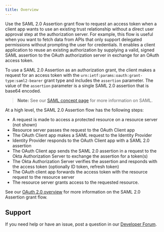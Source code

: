 ```yaml
---
title: Overview
---
```


Use the SAML 2.0 Assertion grant flow to request an access token when a client app wants to use an existing trust relationship without a direct user approval step at the authorization server. For example, this flow is useful when you want to fetch data from APIs that only support delegated permissions without prompting the user for credentials. It enables a client application to reuse an existing authorization by supplying a valid, signed SAML assertion to the OAuth authorization server in exchange for an OAuth access token.

To use a SAML 2.0 Assertion as an authorization grant, the client makes a request for an access token with the `urn:ietf:params:oauth:grant-type:saml2-bearer` grant type and includes the `assertion` parameter. The value of the `assertion` parameter is a single SAML 2.0 assertion that is base64 encoded.

> **Note:** See our [SAML concept page](/docs/concepts/saml/) for more information on SAML.

At a high level, the SAML 2.0 Assertion flow has the following steps:

- A request is made to access a protected resource on a resource server (not shown)
- Resource server passes the request to the OAuth Client app
- The OAuth Client app makes a SAML request to the Identity Provider
- Identity Provider responds to the OAuth Client app with a SAML 2.0 assertion
- The OAuth Client app sends the SAML 2.0 assertion in a request to the Okta Authorization Server to exchange the assertion for a token(s)
- The Okta Authorization Server verifies the assertion and responds with the access token (optionally ID token, refresh token)
- The OAuth client app forwards the access token with the resource request to the resource server
- The resource server grants access to the requested resource.

See our [OAuth 2.0 overview](/docs/concepts/oauth-openid/#saml-2-0-assertion-flow) for more information on the SAML 2.0 Assertion grant flow.

## Support

If you need help or have an issue, post a question in our [Developer Forum](https://devforum.okta.com).

<NextSectionLink/>
